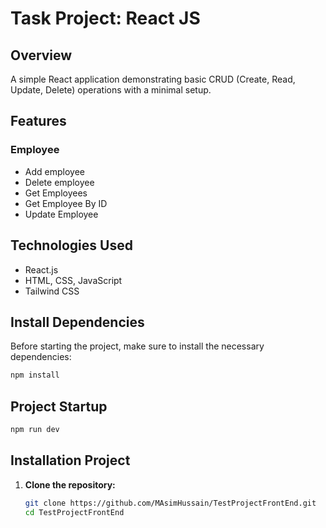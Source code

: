 # Task Project: React JS

## Overview

A simple React application demonstrating basic CRUD (Create, Read, Update, Delete) operations with a minimal setup.

## Features

### Employee
- Add employee
- Delete employee
- Get Employees
- Get Employee By ID
- Update Employee

## Technologies Used

- React.js
- HTML, CSS, JavaScript
- Tailwind CSS

## Install Dependencies

Before starting the project, make sure to install the necessary dependencies:

```bash
npm install
```

## Project Startup

```bash
npm run dev
```


## Installation Project
1. **Clone the repository:**

   ```bash
   git clone https://github.com/MAsimHussain/TestProjectFrontEnd.git
   cd TestProjectFrontEnd